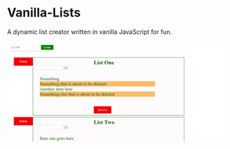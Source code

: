 # Vanilla-Lists
A dynamic list creator written in vanilla JavaScript for fun.

<img src="https://github.com/Awpatterson217/Vanilla-Lists/blob/master/screenshot.png" width="900">
